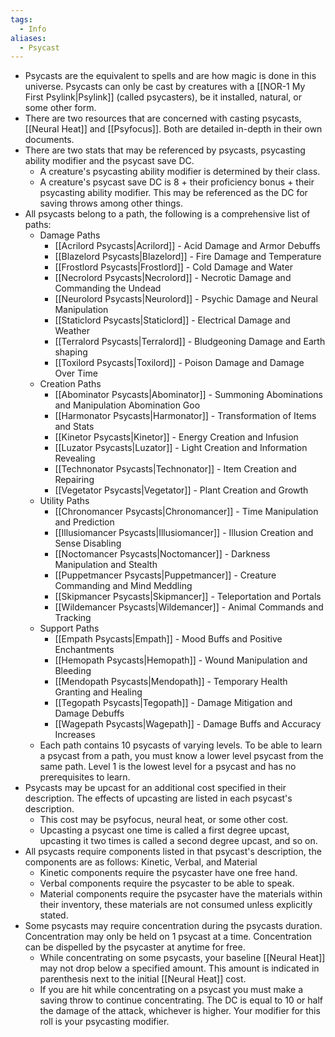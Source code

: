 ```yaml
---
tags:
  - Info
aliases:
  - Psycast
---
```

- Psycasts are the equivalent to spells and are how magic is done in this universe. Psycasts can only be cast by creatures with a [[NOR-1 My First Psylink|Psylink]] (called psycasters), be it installed, natural, or some other form. 
- There are two resources that are concerned with casting psycasts, [[Neural Heat]] and [[Psyfocus]]. Both are detailed in-depth in their own documents. 
- There are two stats that may be referenced by psycasts, psycasting ability modifier and the psycast save DC.
	- A creature's psycasting ability modifier is determined by their class.
	- A creature's psycast save DC is 8 + their proficiency bonus + their psycasting ability modifier. This may be referenced as the DC for saving throws among other things.
- All psycasts belong to a path, the following is a comprehensive list of paths:
	- Damage Paths
		- [[Acrilord Psycasts|Acrilord]] - Acid Damage and Armor Debuffs
		- [[Blazelord Psycasts|Blazelord]] - Fire Damage and Temperature
		- [[Frostlord Psycasts|Frostlord]] - Cold Damage and Water
		- [[Necrolord Psycasts|Necrolord]] - Necrotic Damage and Commanding the Undead
		- [[Neurolord Psycasts|Neurolord]] - Psychic Damage and Neural Manipulation
		- [[Staticlord Psycasts|Staticlord]] - Electrical Damage and Weather
		- [[Terralord Psycasts|Terralord]] - Bludgeoning Damage and Earth shaping
		- [[Toxilord Psycasts|Toxilord]] - Poison Damage and Damage Over Time
	- Creation Paths
		- [[Abominator Psycasts|Abominator]] - Summoning Abominations and Manipulation Abomination Goo
		- [[Harmonator Psycasts|Harmonator]] - Transformation of Items and Stats
		- [[Kinetor Psycasts|Kinetor]] - Energy Creation and Infusion
		- [[Luzator Psycasts|Luzator]] - Light Creation and Information Revealing
		- [[Technonator Psycasts|Technonator]] - Item Creation and Repairing
		- [[Vegetator Psycasts|Vegetator]] - Plant Creation and Growth
	- Utility Paths
		- [[Chronomancer Psycasts|Chronomancer]] - Time Manipulation and Prediction
		- [[Illusiomancer Psycasts|Illusiomancer]] - Illusion Creation and Sense Disabling
		- [[Noctomancer Psycasts|Noctomancer]] - Darkness Manipulation and Stealth
		- [[Puppetmancer Psycasts|Puppetmancer]] - Creature Commanding and Mind Meddling 
		- [[Skipmancer Psycasts|Skipmancer]] - Teleportation and Portals
		- [[Wildemancer Psycasts|Wildemancer]] - Animal Commands and Tracking
	- Support Paths
		- [[Empath Psycasts|Empath]] - Mood Buffs and Positive Enchantments
		- [[Hemopath Psycasts|Hemopath]] - Wound Manipulation and Bleeding
		- [[Mendopath Psycasts|Mendopath]] - Temporary Health Granting and Healing
		- [[Tegopath Psycasts|Tegopath]] - Damage Mitigation and Damage Debuffs
		- [[Wagepath Psycasts|Wagepath]] - Damage Buffs and Accuracy Increases
	- Each path contains 10 psycasts of varying levels. To be able to learn a psycast from a path, you must know a lower level psycast from the same path. Level 1 is the lowest level for a psycast and has no prerequisites to learn. 
- Psycasts may be upcast for an additional cost specified in their description. The effects of upcasting are listed in each psycast's description.
	- This cost may be psyfocus, neural heat, or some other cost.
	- Upcasting a psycast one time is called a first degree upcast, upcasting it two times is called a second degree upcast, and so on.
- All psycasts require components listed in that psycast's description, the components are as follows: Kinetic, Verbal, and Material
	- Kinetic components require the psycaster have one free hand.
	- Verbal components require the psycaster to be able to speak.
	- Material components require the psycaster have the materials within their inventory, these materials are not consumed unless explicitly stated. 
- Some psycasts may require concentration during the psycasts duration. Concentration may only be held on 1 psycast at a time. Concentration can be dispelled by the psycaster at anytime for free. 
	- While concentrating on some psycasts, your baseline [[Neural Heat]] may not drop below a specified amount. This amount is indicated in parenthesis next to the initial [[Neural Heat]] cost.
	- If you are hit while concentrating on a psycast you must make a saving throw to continue concentrating. The DC is equal to 10 or half the damage of the attack, whichever is higher. Your modifier for this roll is your psycasting modifier.

